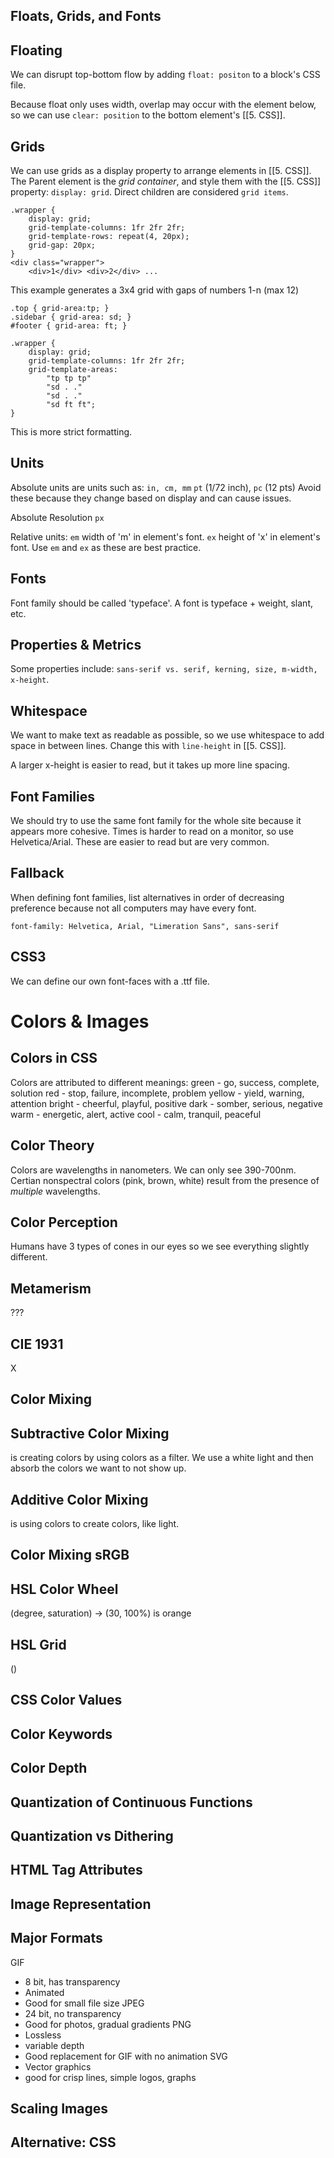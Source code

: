 ## Floats, Grids, and Fonts

## Floating

We can disrupt top-bottom flow by adding `float: positon` to a block's CSS file. 

Because float only uses width, overlap may occur with the element below, so we can use `clear: position` to the bottom element's [[5. CSS]]. 

## Grids

We can use grids as a display property to arrange elements in [[5. CSS]]. The Parent element is the *grid container*, and style them with the [[5. CSS]] property: `display: grid`. Direct children are considered `grid items`. 
```
.wrapper {
	display: grid;
	grid-template-columns: 1fr 2fr 2fr;
	grid-template-rows: repeat(4, 20px);
	grid-gap: 20px;
}
<div class="wrapper">
	<div>1</div> <div>2</div> ... 
```
This example generates a 3x4 grid with gaps of numbers 1-n (max 12)
```
.top { grid-area:tp; }  
.sidebar { grid-area: sd; }  
#footer { grid-area: ft; }  

.wrapper {  
	display: grid;  
	grid-template-columns: 1fr 2fr 2fr;  
	grid-template-areas:  
		"tp tp tp"  
		"sd . ."  
		"sd . ."  
		"sd ft ft";  
}
```
This is more strict formatting. 

## Units

Absolute units are units such as:
`in, cm, mm`
`pt` (1/72 inch), `pc` (12 pts)
Avoid these because they change based on display and can cause issues. 

Absolute Resolution
`px`

Relative units:
`em` width of 'm' in element's font.
`ex` height of 'x' in element's font. 
Use `em` and `ex` as these are best practice. 

## Fonts

Font family should be called 'typeface'. 
A font is typeface + weight, slant, etc. 


## Properties & Metrics

Some properties include: 
`sans-serif vs. serif, kerning, size, m-width, x-height`.

## Whitespace

We want to make text as readable as possible, so we use whitespace to add space in between lines. Change this with `line-height` in [[5. CSS]]. 

A larger x-height is easier to read, but it takes up more line spacing. 

## Font Families

We should try to use the same font family for the whole site because it appears more cohesive. Times is harder to read on a monitor, so use Helvetica/Arial. These are easier to read but are very common. 

## Fallback

When defining font families, list alternatives in order of decreasing preference because not all computers may have every font. 

`font-family: Helvetica, Arial, "Limeration Sans", sans-serif`

## CSS3

We can define our own font-faces with a .ttf file. 

# Colors & Images
## Colors in CSS

Colors are attributed to different meanings: 
green - go, success, complete, solution
red - stop, failure, incomplete, problem
yellow - yield, warning, attention
bright - cheerful, playful, positive
dark - somber, serious, negative
warm - energetic, alert, active
cool - calm, tranquil, peaceful

## Color Theory

Colors are wavelengths in nanometers. We can only see 390-700nm. Certian nonspectral colors (pink, brown, white) result from the presence of *multiple* wavelengths. 

## Color Perception

Humans have 3 types of cones in our eyes so we see everything slightly different. 

## Metamerism

???

## CIE 1931

X

## Color Mixing



## Subtractive Color Mixing
is creating colors by using colors as a filter. 
We use a white light and then absorb the colors we want to not show up. 

## Additive Color Mixing
is using colors to create colors, like light. 

## Color Mixing sRGB



## HSL Color Wheel

(degree, saturation) → (30, 100%) is orange

## HSL Grid

()

## CSS Color Values



## Color Keywords



## Color Depth



## Quantization of Continuous Functions



## Quantization vs Dithering



## HTML Tag Attributes



## Image Representation



## Major Formats

GIF
- 8 bit, has transparency
- Animated
- Good for small file size
JPEG
- 24 bit, no transparency
- Good for photos, gradual gradients
PNG
- Lossless
- variable depth
- Good replacement for GIF with no animation
SVG
- Vector graphics
- good for crisp lines, simple logos, graphs

## Scaling Images



## Alternative: CSS







